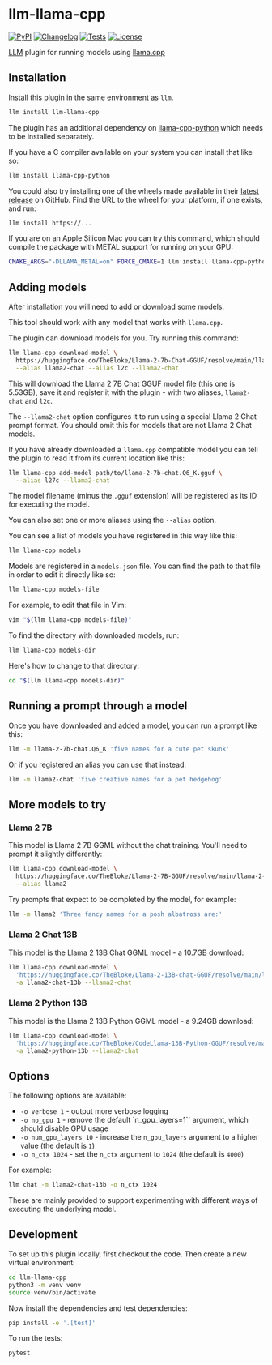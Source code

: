 # llm-llama-cpp

[![PyPI](https://img.shields.io/pypi/v/llm-llama-cpp.svg)](https://pypi.org/project/llm-llama-cpp/)
[![Changelog](https://img.shields.io/github/v/release/simonw/llm-llama-cpp?include_prereleases&label=changelog)](https://github.com/simonw/llm-llama-cpp/releases)
[![Tests](https://github.com/simonw/llm-llama-cpp/workflows/Test/badge.svg)](https://github.com/simonw/llm-llama-cpp/actions?query=workflow%3ATest)
[![License](https://img.shields.io/badge/license-Apache%202.0-blue.svg)](https://github.com/simonw/llm-llama-cpp/blob/main/LICENSE)

[LLM](https://llm.datasette.io/) plugin for running models using [llama.cpp](https://github.com/ggerganov/llama.cpp)

## Installation

Install this plugin in the same environment as `llm`.
```bash
llm install llm-llama-cpp
```
The plugin has an additional dependency on [llama-cpp-python](https://github.com/abetlen/llama-cpp-python) which needs to be installed separately.

If you have a C compiler available on your system you can install that like so:
```bash
llm install llama-cpp-python
```
You could also try installing one of the wheels made available in their [latest release](https://github.com/abetlen/llama-cpp-python/releases/latest) on GitHub. Find the URL to the wheel for your platform, if one exists, and run:
```bash
llm install https://...
```
If you are on an Apple Silicon Mac you can try this command, which should compile the package with METAL support for running on your GPU:

```bash
CMAKE_ARGS="-DLLAMA_METAL=on" FORCE_CMAKE=1 llm install llama-cpp-python
```

## Adding models

After installation you will need to add or download some models.

This tool should work with any model that works with `llama.cpp`.

The plugin can download models for you. Try running this command:

```bash
llm llama-cpp download-model \
  https://huggingface.co/TheBloke/Llama-2-7b-Chat-GGUF/resolve/main/llama-2-7b-chat.Q6_K.gguf \
  --alias llama2-chat --alias l2c --llama2-chat
```
This will download the Llama 2 7B Chat GGUF model file (this one is 5.53GB), save it and register it with the plugin - with two aliases, `llama2-chat` and `l2c`.

The `--llama2-chat` option configures it to run using a special Llama 2 Chat prompt format. You should omit this for models that are not Llama 2 Chat models.

If you have already downloaded a `llama.cpp` compatible model you can tell the plugin to read it from its current location like this:

```bash
llm llama-cpp add-model path/to/llama-2-7b-chat.Q6_K.gguf \
  --alias l27c --llama2-chat
```
The model filename (minus the `.gguf` extension) will be registered as its ID for executing the model.

You can also set one or more aliases using the `--alias` option.

You can see a list of models you have registered in this way like this:
```bash
llm llama-cpp models
```
Models are registered in a `models.json` file. You can find the path to that file in order to edit it directly like so:
```bash
llm llama-cpp models-file
```
For example, to edit that file in Vim:
```bash
vim "$(llm llama-cpp models-file)"
```
To find the directory with downloaded models, run:
```bash
llm llama-cpp models-dir
```
Here's how to change to that directory:
```bash
cd "$(llm llama-cpp models-dir)"
```

## Running a prompt through a model

Once you have downloaded and added a model, you can run a prompt like this:
```bash
llm -m llama-2-7b-chat.Q6_K 'five names for a cute pet skunk'
```
Or if you registered an alias you can use that instead:
```bash
llm -m llama2-chat 'five creative names for a pet hedgehog'
```

## More models to try

### Llama 2 7B

This model is Llama 2 7B GGML without the chat training. You'll need to prompt it slightly differently:
```bash
llm llama-cpp download-model \
  https://huggingface.co/TheBloke/Llama-2-7B-GGUF/resolve/main/llama-2-7b.Q6_K.gguf \
  --alias llama2
```
Try prompts that expect to be completed by the model, for example:
```bash
llm -m llama2 'Three fancy names for a posh albatross are:'
```
### Llama 2 Chat 13B

This model is the Llama 2 13B Chat GGML model - a 10.7GB download:
```bash
llm llama-cpp download-model \
  'https://huggingface.co/TheBloke/Llama-2-13B-chat-GGUF/resolve/main/llama-2-13b-chat.Q6_K.gguf'\
  -a llama2-chat-13b --llama2-chat
```

### Llama 2 Python 13B

This model is the Llama 2 13B Python GGML model - a 9.24GB download:
```bash
llm llama-cpp download-model \
  'https://huggingface.co/TheBloke/CodeLlama-13B-Python-GGUF/resolve/main/codellama-13b-python.Q5_K_M.gguf'\
  -a llama2-python-13b --llama2-chat
```

## Options

The following options are available:

- `-o verbose 1` - output more verbose logging
- `-o no_gpu 1` - remove the default `n_gpu_layers=1`` argument, which should disable GPU usage
- `-o num_gpu_layers 10` - increase the `n_gpu_layers` argument to a higher value (the default is `1`)
- `-o n_ctx 1024` - set the `n_ctx` argument to `1024` (the default is `4000`)

For example:

```bash
llm chat -m llama2-chat-13b -o n_ctx 1024
```

These are mainly provided to support experimenting with different ways of executing the underlying model.

## Development

To set up this plugin locally, first checkout the code. Then create a new virtual environment:
```bash
cd llm-llama-cpp
python3 -m venv venv
source venv/bin/activate
```
Now install the dependencies and test dependencies:
```bash
pip install -e '.[test]'
```
To run the tests:
```bash
pytest
```
